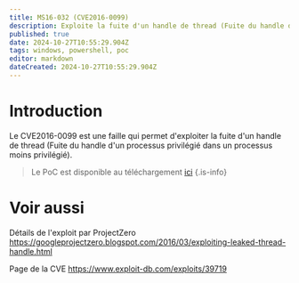 ```yaml
---
title: MS16-032 (CVE2016-0099)
description: Exploite la fuite d'un handle de thread (Fuite du handle d'un processus privilégié dans un processus moins privilégié).
published: true
date: 2024-10-27T10:55:29.904Z
tags: windows, powershell, poc
editor: markdown
dateCreated: 2024-10-27T10:55:29.904Z
---
```


# Introduction

Le CVE2016-0099 est une faille qui permet d'exploiter la fuite d'un handle de thread (Fuite du handle d'un processus privilégié dans un processus moins privilégié).

> Le PoC est disponible au téléchargement [ici](https://github.com/FuzzySecurity/PowerShell-Suite/blob/master/Invoke-MS16-032.ps1)
> {.is-info}

# Voir aussi

Détails de l'exploit par ProjectZero
https://googleprojectzero.blogspot.com/2016/03/exploiting-leaked-thread-handle.html

Page de la CVE
https://www.exploit-db.com/exploits/39719
